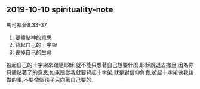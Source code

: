 ## 2019-10-10 spirituality-note

馬可福音8:33-37

1. 要體貼神的意思
2. 背起自己的十字架
3. 喪掉自己的生命

  被起自己的十字架來跟隨耶穌,就不能只想著自己想要什麼,耶穌說退去撒旦,因為你只體貼著了的意思,如果跟從我就要背起十字架,就是對信仰負責,被起十字架做我該做的事,不要像個孩子只向著自己要的.
